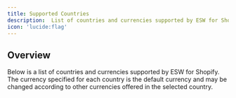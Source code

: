 ```yaml
---
title: Supported Countries
description:  List of countries and currencies supported by ESW for Shopify.
icon: 'lucide:flag'
---
```


## Overview

Below is a list of countries and currencies supported by ESW for Shopify. The currency specified for each country is the default currency and may be changed according to other currencies offered in the selected country.
